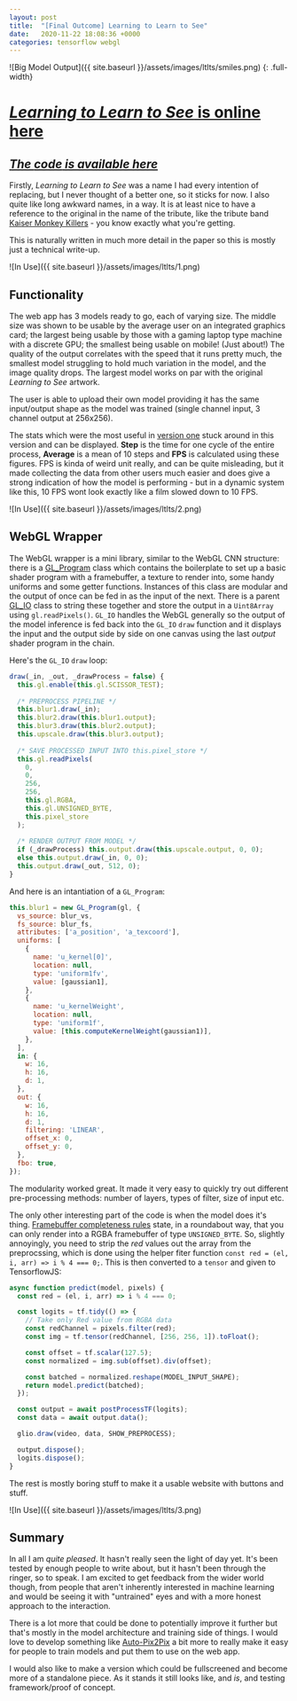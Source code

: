 ```yaml
---
layout: post
title:  "[Final Outcome] Learning to Learn to See"
date:   2020-11-22 18:08:36 +0000
categories: tensorflow webgl
---
```


![Big Model Output]({{ site.baseurl }}/assets/images/ltlts/smiles.png)
{: .full-width}

# [_**Learning to Learn to See**_ is online here][ltlts]
## [_The **code** is available here_][code]

Firstly, _Learning to Learn to See_ was a name I had every intention of replacing, but I never thought of a better one, so it sticks for now. I also quite like long awkward names, in a way. It is at least nice to have a reference to the original 
in the name of the tribute, like the tribute band [Kaiser Monkey Killers](https://www.facebook.com/kaisermonkeykillers/) - you know exactly what you're getting.

This is naturally written in much more detail in the paper so this is mostly just a technical write-up.

![In Use]({{ site.baseurl }}/assets/images/ltlts/1.png)

## Functionality

The web app has 3 models ready to go, each of varying size. The middle size was shown to be usable by the average user on an integrated graphics card; the largest being usable by those with a gaming laptop type machine with a discrete GPU; the smallest being usable on mobile! (Just about!) The quality of the output correlates with the speed that it runs pretty much, the smallest model struggling to hold much variation in the model, and the image quality drops. The largest model works on par with the original _Learning to See_ artwork.

The user is able to upload their own model providing it has the same input/output shape as the model was trained (single channel input, 3 channel output at 256x256).

The stats which were the most useful in [version one][v1] stuck around in this version and can be displayed. __Step__ is the time for one cycle of the entire process, __Average__ is a mean of 10 steps and __FPS__ is calculated using these figures. FPS is kinda of weird unit really, and can be quite misleading, but it made collecting the data from other users much easier and does give a strong indication of how the model is performing - but in a dynamic system like this, 10 FPS wont look exactly like a film slowed down to 10 FPS.

![In Use]({{ site.baseurl }}/assets/images/ltlts/2.png)

## WebGL Wrapper

The WebGL wrapper is a mini library, similar to the WebGL CNN structure: there is a [GL_Program](https://github.com/joshmurr/cci-pix2pix-demo/blob/master/src/gl_program.js) class which contains the boilerplate to set up a basic shader program with a framebuffer, a texture to render into, some handy uniforms and some getter functions. Instances of this class are modular and the output of once can be fed in as the input of the next. There is a parent [GL_IO](https://github.com/joshmurr/cci-pix2pix-demo/blob/master/src/gl_io.js) class to string these together and store the output in a `Uint8Array` using `gl.readPixels()`. `GL_IO` handles the WebGL generally so the output of the model inference is fed back into the `GL_IO` `draw` function and it displays the input and the output side by side on one canvas using the last _output_ shader program in the chain.

Here's the `GL_IO` `draw` loop:

```javascript
draw(_in, _out, _drawProcess = false) {
  this.gl.enable(this.gl.SCISSOR_TEST);
  
  /* PREPROCESS PIPELINE */
  this.blur1.draw(_in);
  this.blur2.draw(this.blur1.output);
  this.blur3.draw(this.blur2.output);
  this.upscale.draw(this.blur3.output);
  
  /* SAVE PROCESSED INPUT INTO this.pixel_store */
  this.gl.readPixels(
    0,
    0,
    256,
    256,
    this.gl.RGBA,
    this.gl.UNSIGNED_BYTE,
    this.pixel_store
  );
  
  /* RENDER OUTPUT FROM MODEL */
  if (_drawProcess) this.output.draw(this.upscale.output, 0, 0);
  else this.output.draw(_in, 0, 0);
  this.output.draw(_out, 512, 0);
}
```

And here is an intantiation of a `GL_Program`:

```javascript
this.blur1 = new GL_Program(gl, {
  vs_source: blur_vs,
  fs_source: blur_fs,
  attributes: ['a_position', 'a_texcoord'],
  uniforms: [
    {
      name: 'u_kernel[0]',
      location: null,
      type: 'uniform1fv',
      value: [gaussian1],
    },
    {
      name: 'u_kernelWeight',
      location: null,
      type: 'uniform1f',
      value: [this.computeKernelWeight(gaussian1)],
    },
  ],
  in: {
    w: 16,
    h: 16,
    d: 1,
  },
  out: {
    w: 16,
    h: 16,
    d: 1,
    filtering: 'LINEAR',
    offset_x: 0,
    offset_y: 0,
  },
  fbo: true,
});
```

The modularity worked great. It made it very easy to quickly try out different pre-processing methods: number of layers, types of filter, size of input etc.

The only other interesting part of the code is when the model does it's thing. [Framebuffer completeness rules](https://www.khronos.org/opengl/wiki/Framebuffer_Object#Framebuffer_Completeness) state, in a roundabout way, that you can only render into a RGBA framebuffer of type `UNSIGNED_BYTE`. So, slightly annoyingly, you need to strip the _red_ values out the array from the preprocssing, which is done using the helper fiter function `const red = (el, i, arr) => i % 4 === 0;`. This is then converted to a `tensor` and given to TensorflowJS:

```javascript
async function predict(model, pixels) {
  const red = (el, i, arr) => i % 4 === 0;

  const logits = tf.tidy(() => {
    // Take only Red value from RGBA data
    const redChannel = pixels.filter(red);
    const img = tf.tensor(redChannel, [256, 256, 1]).toFloat();

    const offset = tf.scalar(127.5);
    const normalized = img.sub(offset).div(offset);

    const batched = normalized.reshape(MODEL_INPUT_SHAPE);
    return model.predict(batched);
  });

  const output = await postProcessTF(logits);
  const data = await output.data();

  glio.draw(video, data, SHOW_PREPROCESS);

  output.dispose();
  logits.dispose();
}
```

The rest is mostly boring stuff to make it a usable website with buttons and stuff.

![In Use]({{ site.baseurl }}/assets/images/ltlts/3.png)

## Summary

In all I am _quite pleased_. It hasn't really seen the light of day yet. It's been tested by enough people to write about, but it hasn't been through the ringer, so to speak. I am excited to get feedback from the wider world though, from people that aren't inherently interested in machine learning and would be seeing it with "untrained" eyes and with a more honest approach to the interaction.

There is a lot more that could be done to potentially improve it further but that's mostly in the model architecture and training side of things. I would love to develop something like [Auto-Pix2Pix][ap2p] a bit more to really make it easy for people to train models and put them to use on the web app.

I would also like to make a version which could be fullscreened and become more of a standalone piece. As it stands it still looks like, and _is_, and testing framework/proof of concept.



[ltlts]: https://learning-to-learn-to-see.netlify.app/
[v1]: https://cci-js-model-analysis.netlify.app/
[code]: https://github.com/joshmurr/cci-pix2pix-demo
[ap2p]: https://github.com/joshmurr/cci-auto-pix2pix
